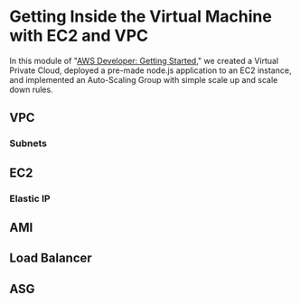 # Getting Inside the Virtual Machine with EC2 and VPC

In this module of "[AWS Developer: Getting Started](https://app.pluralsight.com/library/courses/aws-developer-getting-started/table-of-contents),"
we created a Virtual Private Cloud, deployed a pre-made node.js application to an EC2 instance,
and implemented an Auto-Scaling Group with simple scale up and scale down rules.

## VPC

### Subnets

## EC2

### Elastic IP

## AMI

## Load Balancer

## ASG
